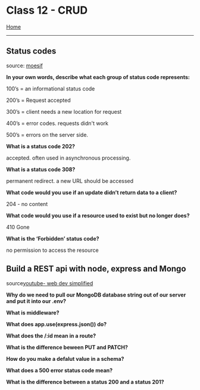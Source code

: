 # Class 12 - CRUD 

[Home](https://justinhamerly.github.io/reading-notes/)

---

## **Status codes**

source: [moesif](https://www.moesif.com/blog/technical/api-design/Which-HTTP-Status-Code-To-Use-For-Every-CRUD-App/)

**In your own words, describe what each group of status code represents:**

100’s = an informational status code

200’s = Request accepted

300’s = client needs a new location for request

400’s = error codes.  requests didn't work

500’s = errors on the server side.

**What is a status code 202?**

accepted.  often used in asynchronous processing.

**What is a status code 308?**

permanent redirect.  a new URL should be accessed

**What code would you use if an update didn’t return data to a client?**

204 - no content

**What code would you use if a resource used to exist but no longer does?**

410 Gone

**What is the ‘Forbidden’ status code?**

no permission to access the resource

## **Build a REST api with node, express and Mongo**

source[youtube- web dev simplified](https://www.youtube.com/channel/UCFbNIlppjAuEX4znoulh0Cw)

**Why do we need to pull our MongoDB database string out of our server and put it into our .env?**



**What is middleware?**



**What does app.use(express.json()) do?**



**What does the /:id mean in a route?**



**What is the difference beween PUT and PATCH?**



**How do you make a defalut value in a schema?**



**What does a 500 error status code mean?**



**What is the difference between a status 200 and a status 201?**


